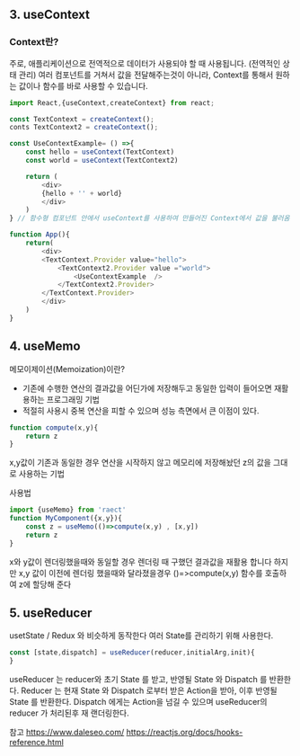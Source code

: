 ## 3. useContext

### Context란?
주로, 애플리케이션으로 전역적으로 데이터가 사용되야 할 때 사용됩니다. (전역적인 상태 관리)
여러 컴포넌트를 거쳐서 값을 전달해주는것이 아니라, Context를 통해서 원하는 값이나 함수를 바로 사용할 수 있습니다.

```javascript
import React,{useContext,createContext} from react;

const TextContext = createContext();
conts TextContext2 = createContext();

const UseContextExample= () =>{
    const hello = useContext(TextContext)
    const world = useContext(TextContext2)

    return (
        <div>
        {hello + '' + world}
        </div>
    )
} // 함수형 컴포넌트 안에서 useContext를 사용하여 만들어진 Context에서 값을 불러옴

function App(){
    return(
        <div>
        <TextContext.Provider value="hello">
            <TextContext2.Provider value ="world">
                <UseContextExample  />
            </TextContext2.Provider>
        </TextContext.Provider>
        </div>
    )
}
```

## 4. useMemo
 메모이제이션(Memoization)이란?
  - 기존에 수행한 연산의 결과값을 어딘가에 저장해두고 동일한 입력이 들어오면 재활용하는 프로그래밍 기법
  - 적절히 사용시 중복 연산을 피할 수 있으며 성능 측면에서 큰 이점이 있다.

``` javascript
function compute(x,y){
    return z
}
```
x,y값이 기존과 동일한 경우 연산을 시작하지 않고 메모리에 저장해놨던 z의 값을 그대로 사용하는 기법

사용법

```javascript
import {useMemo} from 'raect'
function MyComponent({x,y}){
    const z = useMemo(()=>compute(x,y) , [x,y])
    return z  
}
```

x와 y값이 렌더링했을때와 동일할 경우 렌더링 때 구했던 결과값을 재활용 합니다
하지만 x,y 값이 이전에 렌더링 했을때와 달라졌을경우 ()=>compute(x,y) 함수를 호출하여 z에 할당해 준다 


## 5. useReducer   
usetState / Redux 와 비슷하게 동작한다
여러 State를 관리하기 위해 사용한다.

```javascript 
const [state,dispatch] = useReducer(reducer,initialArg,init){
}
```
useReducer 는 reducer와 초기 State 를 받고, 반영될 State 와 Dispatch 를 반환한다.
Reducer 는 현재 State 와 Dispatch 로부터 받은 Action을 받아, 이후 반영될 State 를 반환한다.
Dispatch 에게는 Action을 넘길 수 있으며 useReducer의 reducer 가 처리된후 재 랜더링한다.

참고
https://www.daleseo.com/ 
https://reactjs.org/docs/hooks-reference.html
